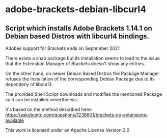 # adobe-brackets-debian-libcurl4
## Script which installs Adobe Brackets 1.14.1 on Debian based Distros with libcurl4 bindings. ##

Adobes support for Brackets ends on September 2021

There exists a snap package but its installation seems to lead to the issue that the Extenstion Manager of Brackets doesn't show any entries.

On the other hand, on newer Debian Based Distros the Package Manager refuses the Installation of the corresponding Debian Package due to its dependeny of libcurl3.

The provided Shell Script downloads and modifies the mentioned Package so it can be installed nevertheless.

It's based on the method described here:
https://askubuntu.com/questions/1238601/brackets-no-extensions-available

This work is licensed under an Apache License Version 2.0
